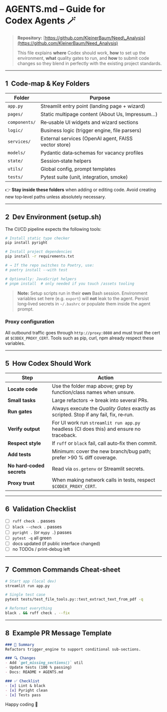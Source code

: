 # AGENTS.md – Guide for Codex Agents 🪄

> **Repository:** [https://github.com/KleinerBaum/Need\_Analysis](https://github.com/KleinerBaum/Need_Analysis)
>
> This file explains **where** Codex should work, **how** to set up the environment, **what** quality gates to run, and **how** to submit code changes so they blend in perfectly with the existing project standards.

---

## 1  Code‑map & Key Folders

| Folder        | Purpose                                              |
| ------------- | ---------------------------------------------------- |
| `app.py`      | Streamlit entry point (landing page + wizard)        |
| `pages/`      | Static multipage content (About Us, Impressum…)      |
| `components/` | Re‑usable UI widgets and wizard sections             |
| `logic/`      | Business logic (trigger engine, file parsers)        |
| `services/`   | External services (OpenAI agent, FAISS vector store) |
| `models/`     | Pydantic data‑schemas for vacancy profiles           |
| `state/`      | Session‑state helpers                                |
| `utils/`      | Global config, prompt templates                      |
| `tests/`      | Pytest suite (unit, integration, smoke)              |

👉 **Stay inside these folders** when adding or editing code. Avoid creating new top‑level paths unless absolutely necessary.

---

## 2  Dev Environment (setup.sh)

The CI/CD pipeline expects the following tools:

```bash
# Install static type checker
pip install pyright

# Install project dependencies
pip install -r requirements.txt

# → If the repo switches to Poetry, use:
# poetry install --with test

# Optionally: JavaScript helpers
# pnpm install  # only needed if you touch /assets tooling
```

> **Note:** Setup scripts run in their **own** Bash session. Environment variables set here (e.g. `export`) will **not** leak to the agent. Persist long‑lived secrets in `~/.bashrc` or populate them inside the agent prompt.

### Proxy configuration

All outbound traffic goes through `http://proxy:8080` and must trust the cert at `$CODEX_PROXY_CERT`. Tools such as pip, curl, npm already respect these variables.

---


## 5  How Codex Should Work

| Step                      | Action                                                                                  |
| ------------------------- | --------------------------------------------------------------------------------------- |
| **Locate code**           | Use the folder map above; grep by function/class names when unsure.                     |
| **Small tasks**           | Large refactors → break into several PRs.                                               |
| **Run gates**             | Always execute the *Quality Gates* exactly as scripted. Stop if any fail, fix, re‑run.  |
| **Verify output**         | For UI work run `streamlit run app.py` headless (CI does this) and ensure no traceback. |
| **Respect style**         | If `ruff` or `black` fail, call auto‑fix then commit.                                   |
| **Add tests**             | Minimum: cover the new branch/bug path; prefer >90 % diff coverage.                     |
| **No hard‑coded secrets** | Read via `os.getenv` or Streamlit secrets.                                              |
| **Proxy trust**           | When making network calls in tests, respect `$CODEX_PROXY_CERT`.                        |

---

## 6  Validation Checklist

* [ ] `ruff check .` passes
* [ ] `black --check .` passes
* [ ] `pyright .` (or `mypy .`) passes
* [ ] `pytest -q` all green
* [ ] docs updated (if public interface changed)
* [ ] no TODOs / print-debug left

---

## 7  Common Commands Cheat‑sheet

```bash
# Start app (local dev)
streamlit run app.py

# Single test case
pytest tests/test_file_tools.py::test_extract_text_from_pdf -q

# Reformat everything
black . && ruff check . --fix
```

---

## 8  Example PR Message Template

```markdown
### 📌 Summary
Refactors trigger_engine to support conditional sub‑sections.

### 🔍 Changes
- Add `get_missing_sections()` util
- Update tests (100 % passing)
- Docs: README + AGENTS.md

### ✅ Checklist
- [x] Lint & black
- [x] Pyright clean
- [x] Tests pass
```

Happy coding 🤖
